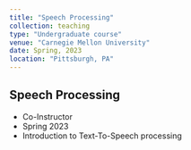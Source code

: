 ```yaml
---
title: "Speech Processing"
collection: teaching
type: "Undergraduate course"
venue: "Carnegie Mellon University"
date: Spring, 2023
location: "Pittsburgh, PA"
---
```


## Speech Processing

* Co-Instructor
* Spring 2023
* Introduction to Text-To-Speech processing
